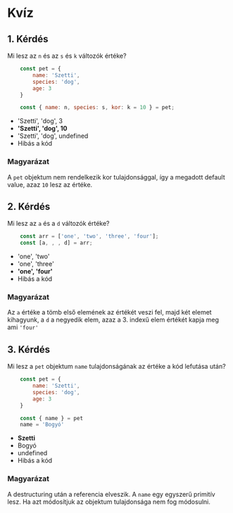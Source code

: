 # Kvíz

## 1. Kérdés
Mi lesz az `n` és az `s` és `k` változók értéke?

```javascript
    const pet = {
        name: 'Szetti',
        species: 'dog',
        age: 3
    }

    const { name: n, species: s, kor: k = 10 } = pet;
```
- 'Szetti', 'dog', 3
- **'Szetti', 'dog', 10**
- 'Szetti', 'dog', undefined
- Hibás a kód

### Magyarázat
A `pet` objektum nem rendelkezik kor tulajdonsággal, így a megadott default value, azaz `10` lesz az értéke.

## 2. Kérdés
Mi lesz az `a` és a `d` változók értéke?

```javascript
    const arr = ['one', 'two', 'three', 'four'];
    const [a, , , d] = arr;
```
- 'one', 'two'
- 'one', 'three'
- **'one', 'four'**
- Hibás a kód

### Magyarázat
Az `a` értéke a tömb első elemének az értékét veszi fel, majd két elemet kihagyunk, a `d` a negyedik elem, azaz a
3. indexű elem értékét kapja meg ami `'four'`

## 3. Kérdés
Mi lesz a `pet` objektum `name` tulajdonságának az értéke a kód lefutása után? 

```javascript
    const pet = {
        name: 'Szetti',
        species: 'dog',
        age: 3
    }

    const { name } = pet
    name = 'Bogyó'
```

- **Szetti**
- Bogyó
- undefined
- Hibás a kód

### Magyarázat
A destructuring után a referencia elveszik. A `name` egy egyszerű primitív lesz. Ha azt módosítjuk az
objektum tulajdonsága nem fog módosulni.